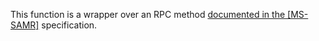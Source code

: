 This function is a wrapper over an RPC method [documented in the [MS-SAMR]](https://learn.microsoft.com/en-us/openspecs/windows_protocols/ms-samr/5d6a2817-caa9-41ca-a269-fd13ecbb4fa8) specification.

